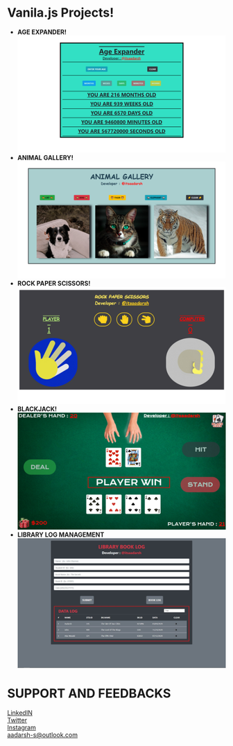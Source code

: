# Vanila.js Projects!  
* **AGE EXPANDER!**  
![](img/ae.png)  
* **ANIMAL GALLERY!**  
![](img/ag.png)
* **ROCK PAPER SCISSORS!**  
![](img/rps.png)  
* **BLACKJACK!**  
![](img/bj.png) 
* **LIBRARY LOG MANAGEMENT**  
![](img/liblog.JPG) 
# SUPPORT AND FEEDBACKS
[LinkedIN](www.linkedin.com/in/itsaadarsh/ "Linkedin")  
[Twitter](www.twitter.com/itsaadarsh_ "Twitter")  
[Instagram](www.instagram.com/itsaadarsh/ "@itsaadarsh")  
aadarsh-s@outlook.com
